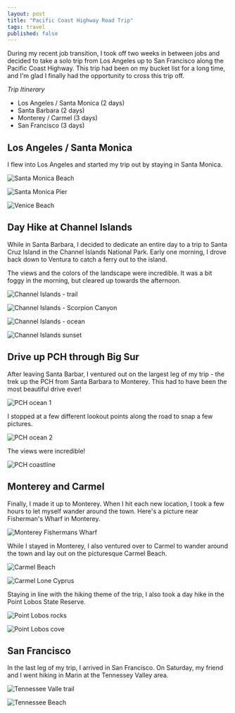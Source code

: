 ```yaml
---
layout: post
title: "Pacific Coast Highway Road Trip"
tags: travel
published: false
---
```


During my recent job transition, I took off two weeks in between jobs and decided to take a solo trip from Los Angeles up to San Francisco along the Pacific Coast Highway. This trip had been on my bucket list for a long time, and I'm glad I finally had the opportunity to cross this trip off.

_Trip Itinerary_

* Los Angeles / Santa Monica (2 days)
* Santa Barbara (2 days)
* Monterey / Carmel (3 days)
* San Francisco (3 days)

## Los Angeles / Santa Monica

I flew into Los Angeles and started my trip out by staying in Santa Monica.

![Santa Monica Beach](/assets/images/santa-monica-beach.jpg)

![Santa Monica Pier](/assets/images/santa-monica-pier.jpg)

![Venice Beach](/assets/images/venice-beach.jpg)

## Day Hike at Channel Islands

While in Santa Barbara, I decided to dedicate an entire day to a trip to Santa Cruz Island in the Channel Islands National Park. Early one morning, I drove back down to Ventura to catch a ferry out to the island.

The views and the colors of the landscape were incredible. It was a bit foggy in the morning, but cleared up towards the afternoon.

![Channel Islands - trail](/assets/images/channel-islands-2.jpg)

![Channel Islands - Scorpion Canyon](/assets/images/channel-islands-0.jpg)

![Channel Islands - ocean](/assets/images/channel-islands-3.jpg)

![Channel Islands sunset](/assets/images/channel-islands-1.jpg)

## Drive up PCH through Big Sur

After leaving Santa Barbar, I ventured out on the largest leg of my trip - the trek up the PCH from Santa Barbara to Monterey. This had to have been the most beautiful drive ever!

![PCH ocean 1](/assets/images/pch-1.jpg)

I stopped at a few different lookout points along the road to snap a few pictures.

![PCH ocean 2](/assets/images/pch-2.jpg)

The views were incredible!

![PCH coastline](/assets/images/pch-3.jpg)

## Monterey and Carmel

Finally, I made it up to Monterey. When I hit each new location, I took a few hours to let myself wander around the town. Here's a picture near Fisherman's Wharf in Monterey.

![Monterey Fishermans Wharf](/assets/images/monterey-1.jpg)

While I stayed in Monterey, I also ventured over to Carmel to wander around the town and lay out on the picturesque Carmel Beach.

![Carmel Beach](/assets/images/carmel-1.jpg)

![Carmel Lone Cyprus](/assets/images/carmel-2.jpg)

Staying in line with the hiking theme of the trip, I also took a day hike in the Point Lobos State Reserve.

![Point Lobos rocks](/assets/images/carmel-3.jpg)

![Point Lobos cove](/assets/images/point-lobos-1.jpg)

## San Francisco

In the last leg of my trip, I arrived in San Francisco. On Saturday, my friend and I went hiking in Marin at the Tennessey Valley area.

![Tennessee Valle trail](/assets/images/sf-0.jpg)

![Tennessee Beach](/assets/images/sf-1.jpg)
